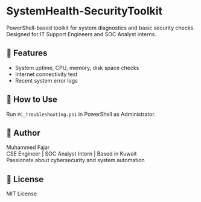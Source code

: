 # SystemHealth-SecurityToolkit

PowerShell-based toolkit for system diagnostics and basic security checks. Designed for IT Support Engineers and SOC Analyst interns.

## 🔧 Features

- System uptime, CPU, memory, disk space checks
- Internet connectivity test
- Recent system error logs

## 📘 How to Use

Run `PC_Troubleshooting.ps1` in PowerShell as Administrator.

## 📌 Author

Muhammed Fajar  
CSE Engineer | SOC Analyst Intern | Based in Kuwait  
Passionate about cybersecurity and system automation

## 📜 License

MIT License
